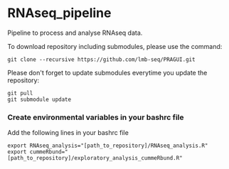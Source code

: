# RNAseq_pipeline
Pipeline to process and analyse RNAseq data.

To download repository including submodules, please use the command:
```
git clone --recursive https://github.com/lmb-seq/PRAGUI.git
```

Please don't forget to update submodules everytime you update the repository:
```
git pull
git submodule update
```

### Create environmental variables in your bashrc file
Add the following lines in your bashrc file
```
export RNAseq_analysis="[path_to_repository]/RNAseq_analysis.R"
export cummeRbund="[path_to_repository]/exploratory_analysis_cummeRbund.R"
```
